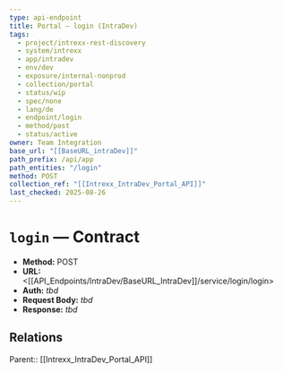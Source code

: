 ```yaml
---
type: api-endpoint
title: Portal — login (IntraDev)
tags:
  - project/intrexx-rest-discovery
  - system/intrexx
  - app/intradev
  - env/dev
  - exposure/internal-nonprod
  - collection/portal
  - status/wip
  - spec/none
  - lang/de
  - endpoint/login
  - method/post
  - status/active
owner: Team Integration
base_url: "[[BaseURL_intraDev]]"
path_prefix: /api/app
path_entities: "/login"
method: POST
collection_ref: "[[Intrexx_IntraDev_Portal_API]]"
last_checked: 2025-08-26
---
```



# `login` — Contract
- **Method:** POST  
- **URL:** <[[API_Endpoints/IntraDev/BaseURL_IntraDev]]/service/login/login>  
- **Auth:** _tbd_  
- **Request Body:** _tbd_  
- **Response:** _tbd_

## Relations
Parent:: [[Intrexx_IntraDev_Portal_API]]

